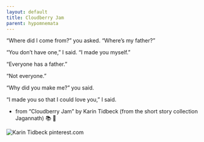 ```yaml
---
layout: default
title: Cloudberry Jam
parent: hypomnemata
---
```

“Where did I come from?” you asked. “Where’s my father?”

“You don’t have one,” I said. “I made you myself.”

“Everyone has a father.”

“Not everyone.”

“Why did you make me?” you said.

“I made you so that I could love you,” I said.


- from “Cloudberry Jam” by Karin Tidbeck (from the short story collection Jagannath)  📚 💬

![Karin Tidbeck pinterest.com](https://7robots.micro.blog/uploads/2024/cf3d3c418b.jpg "Karin Tidbeck pinterest.com")

 
